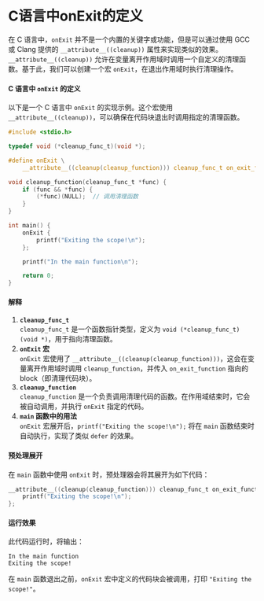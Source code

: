 # C语言中onExit的定义

在 C 语言中，`onExit` 并不是一个内置的关键字或功能，但是可以通过使用 GCC 或 Clang 提供的 `__attribute__((cleanup))` 属性来实现类似的效果。`__attribute__((cleanup))` 允许在变量离开作用域时调用一个自定义的清理函数。基于此，我们可以创建一个宏 `onExit`，在退出作用域时执行清理操作。

#### C 语言中 `onExit` 的定义

以下是一个 C 语言中 `onExit` 的实现示例。这个宏使用 `__attribute__((cleanup))`，可以确保在代码块退出时调用指定的清理函数。

```c
#include <stdio.h>

typedef void (*cleanup_func_t)(void *);

#define onExit \
    __attribute__((cleanup(cleanup_function))) cleanup_func_t on_exit_function = (void (*)(void *))^

void cleanup_function(cleanup_func_t *func) {
    if (func && *func) {
        (*func)(NULL);  // 调用清理函数
    }
}

int main() {
    onExit {
        printf("Exiting the scope!\n");
    };

    printf("In the main function\n");

    return 0;
}
```

#### 解释

1. **`cleanup_func_t`**\
   `cleanup_func_t` 是一个函数指针类型，定义为 `void (*cleanup_func_t)(void *)`，用于指向清理函数。
2. **`onExit` 宏**\
   `onExit` 宏使用了 `__attribute__((cleanup(cleanup_function)))`，这会在变量离开作用域时调用 `cleanup_function`，并传入 `on_exit_function` 指向的 block（即清理代码块）。
3. **`cleanup_function`**\
   `cleanup_function` 是一个负责调用清理代码的函数。在作用域结束时，它会被自动调用，并执行 `onExit` 指定的代码。
4. **`main` 函数中的用法**\
   `onExit` 宏展开后，`printf("Exiting the scope!\n");` 将在 `main` 函数结束时自动执行，实现了类似 `defer` 的效果。

#### 预处理展开

在 `main` 函数中使用 `onExit` 时，预处理器会将其展开为如下代码：

```c
__attribute__((cleanup(cleanup_function))) cleanup_func_t on_exit_function = (void (*)(void *))^{
    printf("Exiting the scope!\n");
};
```

#### 运行效果

此代码运行时，将输出：

```plaintext
In the main function
Exiting the scope!
```

在 `main` 函数退出之前，`onExit` 宏中定义的代码块会被调用，打印 `"Exiting the scope!"`。
